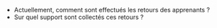 - Actuellement, comment sont effectués les retours des apprenants ?
- Sur quel support sont collectés ces retours ?